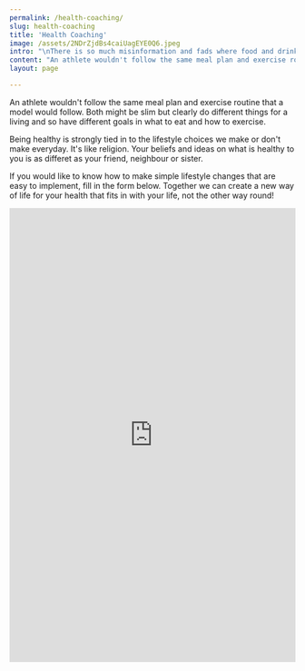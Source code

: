 ```yaml
---
permalink: /health-coaching/
slug: health-coaching
title: 'Health Coaching'
image: /assets/2NDrZjdBs4caiUagEYE0Q6.jpeg
intro: "\nThere is so much misinformation and fads where food and drink is concerned. Calorie counting is misunderstood and causes of obesity tend to be too simplistically characterised. I am trained in nutrition and hold a level 4 in Exercise for Obesity and Diabetes. Good nutrition and physical activity is personal to the individual and his or her goal."
content: "An athlete wouldn't follow the same meal plan and exercise routine that a model would follow. Both might be slim but clearly do different things for a living and so have different goals in what to eat and how to exercise.\n\nBeing healthy is strongly tied in to the lifestyle choices we make or don't make everyday. It's like religion. Your beliefs and ideas on what is healthy to you is as differet as your friend, neighbour or sister.\n\nIf you would like to know how to make simple lifestyle changes that are easy to implement, fill in the form below. Together we can create a new way of life for your health that fits in with your life, not the other way round!\n\n<iframe src=\"https://docs.google.com/forms/u/0/d/e/1FAIpQLSdNayns104EfO5LXW5pIbuQPnJ0ciFfGON2PMEdomPBzirtTA/viewform?embedded=true\" width=\"100%\" height=\"800\" frameborder=\"0\" marginheight=\"0\" marginwidth=\"0\">Loading...</iframe>"
layout: page

---
```


An athlete wouldn't follow the same meal plan and exercise routine that a model would follow. Both might be slim but clearly do different things for a living and so have different goals in what to eat and how to exercise.

Being healthy is strongly tied in to the lifestyle choices we make or don't make everyday. It's like religion. Your beliefs and ideas on what is healthy to you is as differet as your friend, neighbour or sister.

If you would like to know how to make simple lifestyle changes that are easy to implement, fill in the form below. Together we can create a new way of life for your health that fits in with your life, not the other way round!

<iframe src="https://docs.google.com/forms/u/0/d/e/1FAIpQLSdNayns104EfO5LXW5pIbuQPnJ0ciFfGON2PMEdomPBzirtTA/viewform?embedded=true" width="100%" height="800" frameborder="0" marginheight="0" marginwidth="0">Loading...</iframe>